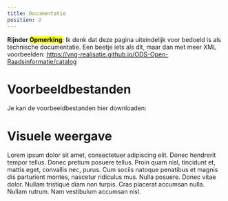 ```yaml
---
title: Documentatie
position: 2
---
```



**Rijnder <mark>Opmerking</mark>**: Ik denk dat deze pagina uiteindelijk voor bedoeld is als technische documentatie. Een beetje iets als dit, maar dan met meer XML voorbeelden: <https://vng-realisatie.github.io/ODS-Open-Raadsinformatie/catalog>


# Voorbeeldbestanden

Je kan de voorbeeldbestanden hier downloaden:

# Visuele weergave

<!-- ![ORI-A Diagram](ORI-A-diagram.svg) -->

<!-- <div style="width: 100%; height: 600px; overflow: auto; border: 1px solid #ccc;"> -->
<!--   <iframe src="ORI-A-diagram.svg" style="width: 100%; height: 100%; border: none;"></iframe> -->
<!-- </div> -->


Lorem ipsum dolor sit amet, consectetuer adipiscing elit.  Donec hendrerit tempor tellus.  Donec pretium posuere tellus.  Proin quam nisl, tincidunt et, mattis eget, convallis nec, purus.  Cum sociis natoque penatibus et magnis dis parturient montes, nascetur ridiculus mus.  Nulla posuere.  Donec vitae dolor.  Nullam tristique diam non turpis.  Cras placerat accumsan nulla.  Nullam rutrum.  Nam vestibulum accumsan nisl.
